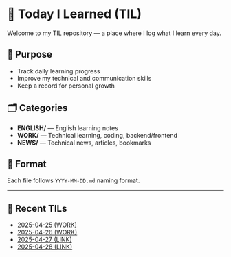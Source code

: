 # 📘 Today I Learned (TIL)

Welcome to my TIL repository — a place where I log what I learn every day.

## 📌 Purpose
- Track daily learning progress
- Improve my technical and communication skills
- Keep a record for personal growth

## 🗂 Categories
- **ENGLISH/** — English learning notes
- **WORK/** — Technical learning, coding, backend/frontend
- **NEWS/** — Technical news, articles, bookmarks

## 🧾 Format
Each file follows `YYYY-MM-DD.md` naming format.

---

## 🧠 Recent TILs
- [2025-04-25 (WORK)](WORK/2025/04_April/2025-04-25.md)
- [2025-04-26 (WORK)](WORK/2025/04_April/2025-04-26.md)
- [2025-04-27 (LINK)](https://github.com/sunikko/react-redux/blob/4a046ff69bb45ff232e294f3d4392282522f36ec/redux-principles/README.md)
- [2025-04-28 (LINK)](https://github.com/sunikko/react-redux/blob/4a046ff69bb45ff232e294f3d4392282522f36ec/redux-principles/middlewares/1.%20middleware_pipeline/README.md)



